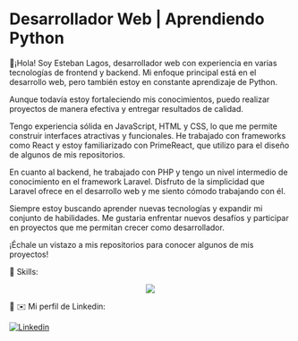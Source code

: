 <!--
**Estebanlv06/Estebanlv06** is a ✨ _special_ ✨ repository because its `README.md` (this file) appears on your GitHub profile.

Here are some ideas to get you started:

- 🔭 I’m currently working on ...
- 🌱 I’m currently learning ...
- 👯 I’m looking to collaborate on ...
- 🤔 I’m looking for help with ...
- 💬 Ask me about ...
- 📫 How to reach me: ...
- 😄 Pronouns: ...
- ⚡ Fun fact: ...
-->



# Desarrollador Web | Aprendiendo Python
👋¡Hola! Soy Esteban Lagos, desarrollador web con experiencia en varias tecnologías de frontend y backend. Mi enfoque principal está en el desarrollo web, pero también estoy en constante aprendizaje de Python.

Aunque todavía estoy fortaleciendo mis conocimientos, puedo realizar proyectos de manera efectiva y entregar resultados de calidad.

Tengo experiencia sólida en JavaScript, HTML y CSS, lo que me permite construir interfaces atractivas y funcionales. He trabajado con frameworks como React y estoy familiarizado con PrimeReact, que utilizo para el diseño de algunos de mis repositorios.

En cuanto al backend, he trabajado con PHP y tengo un nivel intermedio de conocimiento en el framework Laravel. Disfruto de la simplicidad que Laravel ofrece en el desarrollo web y me siento cómodo trabajando con él.

Siempre estoy buscando aprender nuevas tecnologías y expandir mi conjunto de habilidades. Me gustaria enfrentar nuevos desafíos y participar en proyectos que me permitan crecer como desarrollador.

¡Échale un vistazo a mis repositorios para conocer algunos de mis proyectos!

:call_me_hand: Skills:

<p align="center">
  <a href="#">
    <img src="https://skillicons.dev/icons?i=css,git,github,html,js,laravel,mysql,php,py,react,vscode" />
  </a>
</p>

:love_you_gesture: :envelope: Mi perfil de Linkedin:

[![Linkedin](https://skillicons.dev/icons?i=linkedin)](https://www.linkedin.com/in/esteban-giovanni-lagos-villegas-bbaa2b210)


